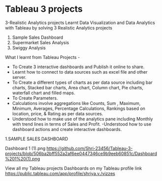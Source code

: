 # Tableau 3 projects
3-Realistic Analytics projects
Learnt Data Visualization and Data Analytics with Tableau by solving 3 Realistic Analytics projects

1. Sample Sales Dashboard
2. Supermarket Sales Analysis
3. Swiggy Analysis

What I learnt from Tableau Projects -
- To Create 3 interactive dashboards and Publish it online to share.
- Learnt how to connect to data sources such as excel file and other server.
- To Create a different types of charts  as per data source including bar charts, Stacked bar charts, Area chart, Column chart, Pie charts, waterfall chart and filled maps.
- To Create Parameters.
- Calculations involve aggregations like Counts, Sum , Maximum, Minimum, Averages, Percentage Calculations, Rankings based on location, price, & Rating as per data sources.
- Understood how to make use of the analytics pane including Monthly with trend lines in terms of Sales and Profit.
-Understood how to use dashboard actions and create interactive dashboards.

1.SAMPLE SALES DASHBOARD

Dashboard 1 (1).png
https://github.com/Shri-23456/Tableau-3-projects/blob/506ba2bff552a2af6ee0447346ce9b9eeb60851c/Dashboard%201%20(1).png

View all my Tableau projects Dashboards on my Tableau profile link
https://public.tableau.com/app/profile/shriya.v./vizzes
